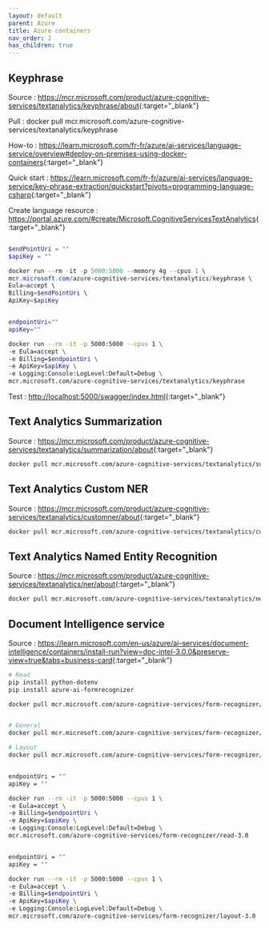 ```yaml
---
layout: default
parent: Azure
title: Azure containers
nav_order: 2
has_children: true
---
```


## Keyphrase

Source : <https://mcr.microsoft.com/product/azure-cognitive-services/textanalytics/keyphrase/about>{:target="_blank"}

Pull :  docker pull mcr.microsoft.com/azure-cognitive-services/textanalytics/keyphrase

How-to : <https://learn.microsoft.com/fr-fr/azure/ai-services/language-service/overview#deploy-on-premises-using-docker-containers>{:target="_blank"}

Quick start : <https://learn.microsoft.com/fr-fr/azure/ai-services/language-service/key-phrase-extraction/quickstart?pivots=programming-language-csharp>{:target="_blank"}

Create language resource : <https://portal.azure.com/#create/Microsoft.CognitiveServicesTextAnalytics>{:target="_blank"}

``` powershell

$endPointUri = ""
$apiKey = ""

docker run --rm -it -p 5000:5000 --memory 4g --cpus 1 \
mcr.microsoft.com/azure-cognitive-services/textanalytics/keyphrase \
Eula=accept \
Billing=$endPointUri \
ApiKey=$apiKey

```

``` bash

endpointUri=""
apiKey=""

docker run --rm -it -p 5000:5000 --cpus 1 \
-e Eula=accept \
-e Billing=$endpointUri \
-e ApiKey=$apiKey \
-e Logging:Console:LogLevel:Default=Debug \
mcr.microsoft.com/azure-cognitive-services/textanalytics/keyphrase

```

Test : <http://localhost:5000/swagger/index.html>{:target="_blank"}

## Text Analytics Summarization

Source : <https://mcr.microsoft.com/product/azure-cognitive-services/textanalytics/summarization/about>{:target="_blank"}

``` bash
docker pull mcr.microsoft.com/azure-cognitive-services/textanalytics/summarization:cpu
```

## Text Analytics Custom NER

Source : <https://mcr.microsoft.com/product/azure-cognitive-services/textanalytics/customner/about>{:target="_blank"}

``` bash
docker pull mcr.microsoft.com/azure-cognitive-services/textanalytics/customner:3.0.72991232-onprem-amd64
```

## Text Analytics Named Entity Recognition

Source : <https://mcr.microsoft.com/product/azure-cognitive-services/textanalytics/ner/about>{:target="_blank"}

``` bash
docker pull mcr.microsoft.com/azure-cognitive-services/textanalytics/ner:latest
```

## Document Intelligence service

Source : <https://learn.microsoft.com/en-us/azure/ai-services/document-intelligence/containers/install-run?view=doc-intel-3.0.0&preserve-view=true&tabs=business-card>{:target="_blank"}


``` bash
# Read
pip install python-dotenv
pip install azure-ai-formrecognizer

docker pull mcr.microsoft.com/azure-cognitive-services/form-recognizer/read-3.0


# General
docker pull mcr.microsoft.com/azure-cognitive-services/form-recognizer/document-3.0

# Layout
docker pull mcr.microsoft.com/azure-cognitive-services/form-recognizer/layout-3.0

```


``` bash

endpointUri = ""
apiKey = ""

docker run --rm -it -p 5000:5000 --cpus 1 \
-e Eula=accept \
-e Billing=$endpointUri \
-e ApiKey=$apiKey \
-e Logging:Console:LogLevel:Default=Debug \
mcr.microsoft.com/azure-cognitive-services/form-recognizer/read-3.0

```

``` bash

endpointUri = ""
apiKey = ""

docker run --rm -it -p 5000:5000 --cpus 1 \
-e Eula=accept \
-e Billing=$endpointUri \
-e ApiKey=$apiKey \
-e Logging:Console:LogLevel:Default=Debug \
mcr.microsoft.com/azure-cognitive-services/form-recognizer/layout-3.0

```
